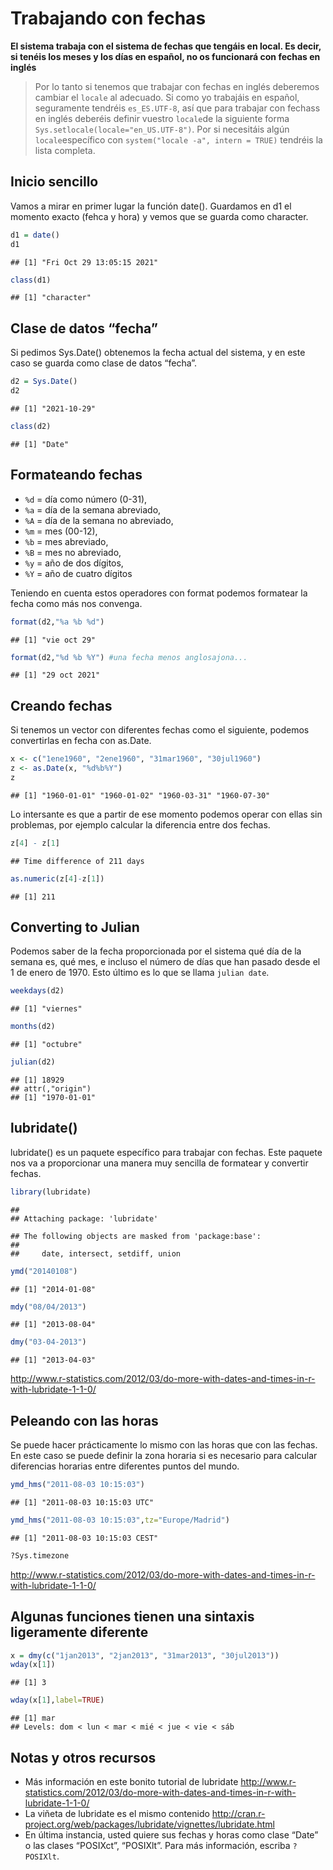 Trabajando con fechas
================

**El sistema trabaja con el sistema de fechas que tengáis en local. Es
decir, si tenéis los meses y los días en español, no os funcionará con
fechas en inglés**

> Por lo tanto si tenemos que trabajar con fechas en inglés deberemos
> cambiar el `locale` al adecuado. Si como yo trabajáis en español,
> seguramente tendréis `es_ES.UTF-8`, así que para trabajar con fechass
> en inglés deberéis definir vuestro `locale`de la siguiente forma
> `Sys.setlocale(locale="en_US.UTF-8")`. Por si necesitáis algún
> `locale`específico con `system("locale -a", intern = TRUE)` tendréis
> la lista completa.

## Inicio sencillo

Vamos a mirar en primer lugar la función date(). Guardamos en d1 el
momento exacto (fehca y hora) y vemos que se guarda como character.

``` r
d1 = date()
d1
```

    ## [1] "Fri Oct 29 13:05:15 2021"

``` r
class(d1)
```

    ## [1] "character"

## Clase de datos “fecha”

Si pedimos Sys.Date() obtenemos la fecha actual del sistema, y en este
caso se guarda como clase de datos “fecha”.

``` r
d2 = Sys.Date()
d2
```

    ## [1] "2021-10-29"

``` r
class(d2)
```

    ## [1] "Date"

## Formateando fechas

-   `%d` = día como número (0-31),
-   `%a` = día de la semana abreviado,
-   `%A` = día de la semana no abreviado,
-   `%m` = mes (00-12),
-   `%b` = mes abreviado,
-   `%B` = mes no abreviado,
-   `%y` = año de dos dígitos,
-   `%Y` = año de cuatro dígitos

Teniendo en cuenta estos operadores con format podemos formatear la
fecha como más nos convenga.

``` r
format(d2,"%a %b %d")
```

    ## [1] "vie oct 29"

``` r
format(d2,"%d %b %Y") #una fecha menos anglosajona...
```

    ## [1] "29 oct 2021"

## Creando fechas

Si tenemos un vector con diferentes fechas como el siguiente, podemos
convertirlas en fecha con as.Date.

``` r
x <- c("1ene1960", "2ene1960", "31mar1960", "30jul1960")
z <- as.Date(x, "%d%b%Y")
z
```

    ## [1] "1960-01-01" "1960-01-02" "1960-03-31" "1960-07-30"

Lo intersante es que a partir de ese momento podemos operar con ellas
sin problemas, por ejemplo calcular la diferencia entre dos fechas.

``` r
z[4] - z[1]
```

    ## Time difference of 211 days

``` r
as.numeric(z[4]-z[1])
```

    ## [1] 211

## Converting to Julian

Podemos saber de la fecha proporcionada por el sistema qué día de la
semana es, qué mes, e incluso el número de días que han pasado desde el
1 de enero de 1970. Esto último es lo que se llama `julian date`.

``` r
weekdays(d2)
```

    ## [1] "viernes"

``` r
months(d2)
```

    ## [1] "octubre"

``` r
julian(d2)
```

    ## [1] 18929
    ## attr(,"origin")
    ## [1] "1970-01-01"

## lubridate()

lubridate() es un paquete específico para trabajar con fechas. Este
paquete nos va a proporcionar una manera muy sencilla de formatear y
convertir fechas.

``` r
library(lubridate)
```

    ## 
    ## Attaching package: 'lubridate'

    ## The following objects are masked from 'package:base':
    ## 
    ##     date, intersect, setdiff, union

``` r
ymd("20140108")
```

    ## [1] "2014-01-08"

``` r
mdy("08/04/2013")
```

    ## [1] "2013-08-04"

``` r
dmy("03-04-2013")
```

    ## [1] "2013-04-03"

<http://www.r-statistics.com/2012/03/do-more-with-dates-and-times-in-r-with-lubridate-1-1-0/>

## Peleando con las horas

Se puede hacer prácticamente lo mismo con las horas que con las fechas.
En este caso se puede definir la zona horaria si es necesario para
calcular diferencias horarias entre diferentes puntos del mundo.

``` r
ymd_hms("2011-08-03 10:15:03")
```

    ## [1] "2011-08-03 10:15:03 UTC"

``` r
ymd_hms("2011-08-03 10:15:03",tz="Europe/Madrid")
```

    ## [1] "2011-08-03 10:15:03 CEST"

``` r
?Sys.timezone
```

<http://www.r-statistics.com/2012/03/do-more-with-dates-and-times-in-r-with-lubridate-1-1-0/>

## Algunas funciones tienen una sintaxis ligeramente diferente

``` r
x = dmy(c("1jan2013", "2jan2013", "31mar2013", "30jul2013"))
wday(x[1])
```

    ## [1] 3

``` r
wday(x[1],label=TRUE)
```

    ## [1] mar
    ## Levels: dom < lun < mar < mié < jue < vie < sáb

## Notas y otros recursos

-   Más información en este bonito tutorial de lubridate
    <http://www.r-statistics.com/2012/03/do-more-with-dates-and-times-in-r-with-lubridate-1-1-0/>
-   La viñeta de lubridate es el mismo contenido
    <http://cran.r-project.org/web/packages/lubridate/vignettes/lubridate.html>
-   En última instancia, usted quiere sus fechas y horas como clase
    “Date” o las clases “POSIXct”, “POSIXlt”. Para más información,
    escriba `?POSIXlt`.

